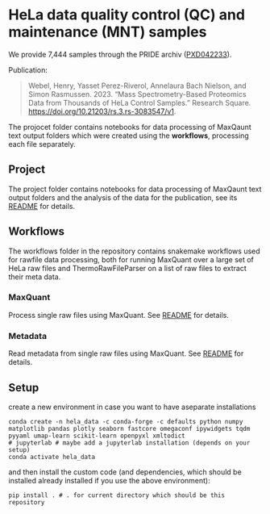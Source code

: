 # HeLa data quality control (QC) and maintenance (MNT) samples

We provide 7,444 samples through the PRIDE archiv ([PXD042233](https://www.ebi.ac.uk/pride/archive/projects/PXD042233)). 

Publication:
> Webel, Henry, Yasset Perez-Riverol, Annelaura Bach Nielson, and Simon Rasmussen. 2023.
> “Mass Spectrometry-Based Proteomics Data from Thousands of HeLa Control Samples.”
> Research Square. https://doi.org/10.21203/rs.3.rs-3083547/v1.

The projocet folder contains notebooks for data processing of MaxQaunt text output folders
which were created using the **workflows**, processing each file separately.

## Project

The project folder contains notebooks for data processing of MaxQaunt text output folders
and the analysis of the data for the publication, see its [README](project/README.md) for details.

## Workflows

The workflows folder in the repository contains snakemake workflows used for rawfile data processing, 
both for running MaxQuant over a large set of HeLa raw files 
and ThermoRawFileParser on a list of raw files to extract their meta data.

### MaxQuant

Process single raw files using MaxQuant. See [README](workflows/maxquant/README.md) for details.

### Metadata

Read metadata from single raw files using MaxQuant. See [README](workflows/metadata/README.md) for details.


## Setup

create a new environment in case you want to have aseparate installations
```
conda create -n hela_data -c conda-forge -c defaults python numpy matplotlib pandas plotly seaborn fastcore omegaconf ipywidgets tqdm pyyaml umap-learn scikit-learn openpyxl xmltodict
# jupyterlab # maybe add a jupyterlab installation (depends on your setup)
conda activate hela_data
```

and then install the custom code (and dependencies, which should be installed already installed if you use the above environment):

```
pip install . # . for current directory which should be this repository
```

